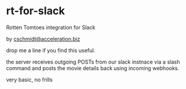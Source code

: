 rt-for-slack
============

Rotten Tomtoes integration for Slack

by cschmidt@acceleration.biz 

drop me a line if you find this useful. 

the server receives outgoing POSTs from our slack instnace via a slash command 
and posts the movie details back using incoming webhooks.

very basic, no frills
